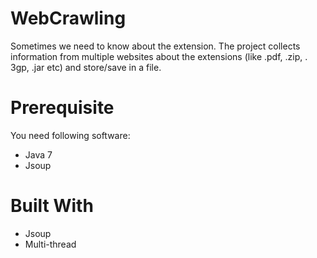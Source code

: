 # WebCrawling  
Sometimes we need to know about the extension. The project collects information from multiple websites about the extensions (like .pdf, .zip, . 3gp, .jar etc) and store/save in a file.

# Prerequisite
You need following software:
* Java 7
* Jsoup

# Built With

* Jsoup
* Multi-thread
